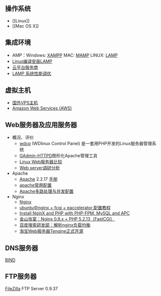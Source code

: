## 操作系统
* [[Linux]]
* [[Mac OS X]]

## 集成环境
* AMP：Windows: [XAMPP](http://www.apachefriends.org/zh_cn/xampp.html)  MAC: [MAMP](http://www.mamp.info/) LINUX: [LAMP](http://www.lamphowto.com/)
* [Linux编译安装LAMP](http://blog.csdn.net/deansrk/article/details/6685805)
* [云平台服务商](http://www.ruanyifeng.com/blog/2011/08/list_of_cloud_platforms.html)
* [LAMP 系统性能调优](https://www.ibm.com/developerworks/cn/views/linux/libraryview.jsp?type_by=%E6%8A%80%E6%9C%AF%E6%96%87%E7%AB%A0&view_by=search&search_by=LAMP+%E7%B3%BB%E7%BB%9F%E6%80%A7%E8%83%BD%E8%B0%83%E4%BC%98)

## 虚拟主机
* [国外VPS主机](http://www.laoyao.cc/post/2808.html)
* [Amazon Web Services (AWS)](http://aws.amazon.com/)

## Web服务器及应用服务器
* 概况、评价
    * [wdcp](http://www.cnbeta.com/articles/163391.htm) (WDlinux Control Panel) 是一套用PHP开发的Linux服务器管理系统
    * [GAdmin-HTTPD](http://www.oschina.net/p/gadmin-httpd)图形化Apache管理工具 
    * [Linux Web服务器比较](http://news.cnblogs.com/n/69456/)
    * [Web server调研分析](http://stblog.baidu-tech.com/?p=755)
* Apache
    * [Apache](http://www.apache.org/) 2.2.17  [手册](http://httpd.apache.org/docs/2.2/)
    * [apache常用配置](http://blog.csdn.net/youacai/article/details/6858113)
    * [Apache多路处理与并发配置](http://www.shenmiguo.com/archives/2009/318_apache-mpm.html)
* Nginx
    * [Nginx](http://wiki.nginx.org/Chs)
    * [ubuntu中nginx + fcgi + eaccelerator 配置教程](http://www.51nginx.net/ubuntu-nginx-fcgi-eaccelerator-configuration-tutorial.html)
    * [Install NginX and PHP with PHP-FPM, MySQL and APC](http://vladgh.com/blog/install-nginx-and-php-php-fpm-mysql-and-apc?page=3)
    * [金山张宴：Nginx 0.8.x + PHP 5.2.13（FastCGI）](http://blog.s135.com/nginx_php_v6/)
    * [百度搜索研发部：解析nginx负载均衡](http://stblog.baidu-tech.com/?p=2027)
    * [淘宝Web服务器Tengine正式开源](http://rdc.taobao.com/blog/cs/?p=1348)

## DNS服务器
[BIND](http://zh.wikipedia.org/wiki/BIND)

## FTP服务器
[FileZilla](http://filezilla-project.org/) FTP Server 0.9.37